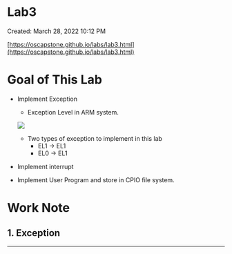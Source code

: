 # Lab3

Created: March 28, 2022 10:12 PM

[https://oscapstone.github.io/labs/lab3.html](https://oscapstone.github.io/labs/lab3.html)

# Goal of This Lab

- Implement Exception
    - Exception Level in ARM system.
    
    ![](https://i.imgur.com/p2pgAbl.png)

    - Two types of exception to implement in this lab
        - EL1 → EL1
        - EL0 → EL1
- Implement interrupt
- Implement User Program and store in CPIO file system.

# Work Note
## 1. Exception
---